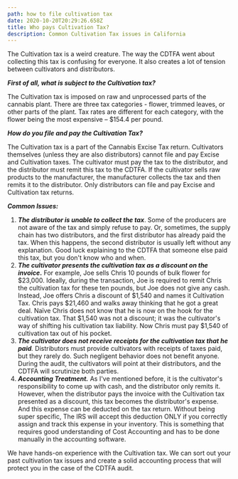 ```yaml
---
path: how to file cultivation tax
date: 2020-10-20T20:29:26.658Z
title: Who pays Cultivation Tax?
description: Common Cultivation Tax issues in California
---
```

The Cultivation tax is a weird creature. The way the CDTFA went about collecting this tax is confusing for everyone. It also creates a lot of tension between cultivators and distributors.

***First of all, what is subject to the Cultivation tax?***

The Cultivation tax is imposed on raw and unprocessed parts of the cannabis plant. There are three tax categories - flower, trimmed leaves, or other parts of the plant. Tax rates are different for each category, with the flower being the most expensive – $154.4 per pound.

***How do you file and pay the Cultivation Tax?***

The Cultivation tax is a part of the Cannabis Excise Tax return. Cultivators themselves (unless they are also distributors) cannot file and pay Excise and Cultivation taxes. The cultivator must pay the tax to the distributor, and the distributor must remit this tax to the CDTFA. If the cultivator sells raw products to the manufacturer, the manufacturer collects the tax and then remits it to the distributor. Only distributors can file and pay Excise and Cultivation tax returns.

***Common Issues:***

1. ***The distributor is unable to collect the tax***. Some of the producers are not aware of the tax and simply refuse to pay. Or, sometimes, the supply chain has two distributors, and the first distributor has already paid the tax. When this happens, the second distributor is usually left without any explanation. Good luck explaining to the CDTFA that someone else paid this tax, but you don't know who and when.
2. ***The cultivator presents the cultivation tax as a discount on the invoice*.** For example, Joe sells Chris 10 pounds of bulk flower for $23,000. Ideally, during the transaction, Joe is required to remit Chris the cultivation tax for these ten pounds, but Joe does not give any cash. Instead, Joe offers Chris a discount of $1,540 and names it Cultivation Tax. Chris pays $21,460 and walks away thinking that he got a great deal. Naïve Chris does not know that he is now on the hook for the cultivation tax. That $1,540 was not a discount; it was the cultivator's way of shifting his cultivation tax liability. Now Chris must pay $1,540 of cultivation tax out of his pocket.
3. ***The cultivator does not receive receipts for the cultivation tax that he paid**.* Distributors must provide cultivators with receipts of taxes paid, but they rarely do. Such negligent behavior does not benefit anyone. During the audit, the cultivators will point at their distributors, and the CDTFA will scrutinize both parties.
4. ***Accounting Treatment.*** As I've mentioned before, it is the cultivator's responsibility to come up with cash, and the distributor only remits it. However, when the distributor pays the invoice with the Cultivation tax presented as a discount, this tax becomes the distributor's expense. And this expense can be deducted on the tax return. Without being super specific, The IRS will accept this deduction ONLY if you correctly assign and track this expense in your inventory. This is something that requires good understanding of Cost Accounting and has to be done manually in the accounting software.



We have hands-on experience with the Cultivation tax. We can sort out your past cultivation tax issues and create a solid accounting process that will protect you in the case of the CDTFA audit.